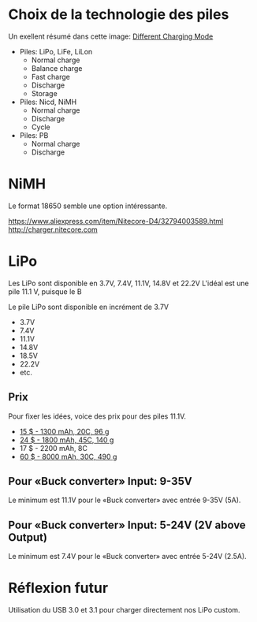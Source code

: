 # Choix de la technologie des piles

Un exellent résumé dans cette image: [Different Charging Mode][3]

- Piles: LiPo, LiFe, LiLon
  - Normal charge
  - Balance charge
  - Fast charge
  - Discharge
  - Storage
- Piles: Nicd, NiMH
  - Normal charge
  - Discharge
  - Cycle
- Piles: PB
  - Normal charge
  - Discharge


# NiMH

Le format 18650 semble une option intéressante.

https://www.aliexpress.com/item/Nitecore-D4/32794003589.html
http://charger.nitecore.com

# LiPo

Les LiPo sont disponible en 3.7V, 7.4V, 11.1V, 14.8V et 22.2V
L'idéal est une pile 11.1 V, puisque le B

Le pile LiPo sont disponible en incrément de 3.7V

-  3.7V
-  7.4V
- 11.1V
- 14.8V
- 18.5V
- 22.2V
- etc.

## Prix

Pour fixer les idées, voice des prix pour des piles 11.1V.

- [15 $ - 1300 mAh, 20C, 96 g][0]
- [24 $ - 1800 mAh, 45C, 140 g][1]
- 17 $ - 2200 mAh, 8C
- [60 $ - 8000 mAh, 30C, 490 g][2]

## Pour «Buck converter» Input: 9-35V

Le minimum est 11.1V pour le «Buck converter» avec entrée 9-35V (5A).

## Pour «Buck converter» Input: 5-24V (2V above Output)

Le minimum est 7.4V pour le «Buck converter» avec entrée 5-24V (2.5A).


# Réflexion futur

Utilisation du USB 3.0 et 3.1 pour charger directement nos LiPo custom.

[0]: https://www.aliexpress.com/store/product/ZOP-Power-11-1V-1300MAH-20C-Lipo-Battery-T-Plug-RC-Batteries/1829337_32458354757.html
[1]: https://www.aliexpress.com/store/product/Rechargeable-Lipo-Battery-ZOP-Power-11-1V-1800mAh-3S-45C-Lipo-Battery-XT60-Plug/1829337_32800203551.html
[2]: https://www.aliexpress.com/store/product/Large-Capacity-ZOP-Power-11-1V-8000MAH-30C-Lipo-Battery-TRX-Plug/1829337_32462464487.html
[3]: https://ae01.alicdn.com/kf/HTB1UDKrMVXXXXauXXXXq6xXFXXXr/224671240/HTB1UDKrMVXXXXauXXXXq6xXFXXXr.jpg

